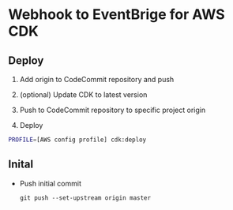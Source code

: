 # Webhook to EventBrige for AWS CDK

## Deploy

1. Add origin to CodeCommit repository and push

2. (optional) Update CDK to latest version

3. Push to CodeCommit repository to specific project origin

4. Deploy

```sh
PROFILE=[AWS config profile] cdk:deploy
```

## Inital

- Push initial commit

  ```
  git push --set-upstream origin master
  ```
